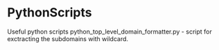 # PythonScripts
Useful python scripts
python_top_level_domain_formatter.py - script for exctracting the subdomains with wildcard.
